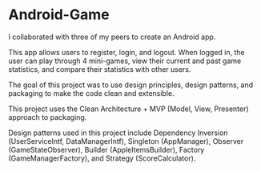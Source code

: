 # Android-Game

I collaborated with three of my peers to create an Android app.

This app allows users to register, login, and logout. 
When logged in, the user can play through 4 mini-games, 
view their current and past game statistics, 
and compare their statistics with other users. 

The goal of this project was to use design principles, 
design patterns, and packaging to make the code clean 
and extensible.

This project uses the Clean Architecture + MVP (Model, View,
Presenter) approach to packaging. 

Design patterns used in this project include 
Dependency Inversion (UserServiceIntf, DataManagerIntf), 
Singleton (AppManager), Observer (GameStateObserver), 
Builder (AppleItemsBuilder), Factory (GameManagerFactory), 
and Strategy (ScoreCalculator). 
